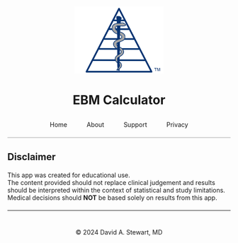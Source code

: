 <div style="text-align: center;">
  <img src="/assets/images/EBM Calculator Logo Any 3x.png" alt="EBM Calculator Logo" width="200">
  <h1>EBM Calculator</h1>
</div>

<div style="text-align: center; margin-top: 20px; border-bottom: 2px solid #ccc; padding-bottom: 10px;">
  <a href="/" style="padding: 10px 20px; text-decoration: none; display: inline-block;">Home</a>
  <a href="/about" style="padding: 10px 20px; text-decoration: none; display: inline-block;">About</a>
  <a href="/support" style="padding: 10px 20px; text-decoration: none; display: inline-block;">Support</a>
  <a href="/privacy-policy" style="padding: 10px 20px; text-decoration: none; display: inline-block;">Privacy</a>
</div>

## Disclaimer
<!-- Wrap the bulk of Markdown content in a container with width 600px and centered -->
<div style="max-width: 600px; margin: 20px auto;" markdown="1">
  
  This app was created for educational use.  
  The content provided should not replace clinical judgement and results should be interpreted within the context of statistical and study limitations.  
  Medical decisions should **NOT** be based solely on results from this app.
</div>

---

<div style="text-align: center; margin-top: 40px;">
  &copy; 2024 David A. Stewart, MD
</div>
